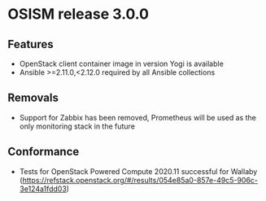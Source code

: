 # OSISM release 3.0.0

## Features

* OpenStack client container image in version Yogi is available
* Ansible >=2.11.0,<2.12.0 required by all Ansible collections

## Removals

* Support for Zabbix has been removed, Prometheus will be used as the only monitoring stack in the future

## Conformance

* Tests for OpenStack Powered Compute 2020.11 successful for Wallaby (https://refstack.openstack.org/#/results/054e85a0-857e-49c5-906c-3e124a1fdd03)
